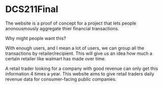 # DCS211Final



The website is a proof of concept for a project that lets people anonousmously aggregate thier financial transactions. 

Why might people want this?

With enough users, and I mean a lot of users, we can group all the transactions by retailer/recipient. This will give us an idea how much a certain retailer like walmart has made over time. 

A retail trader looking for a company with good revenue can only get this information 4 times a year. This website aims to give retail traders daily revenue data for consumer-facing public companies.
